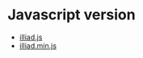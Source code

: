 Javascript version
============

- [illiad.js](https://github.com/long0612/IlliadWeb/blob/master/public_html/js/illiad.js)
- [illiad.min.js](https://github.com/long0612/IlliadWeb/blob/master/public_html/js/illiad.min.js)
